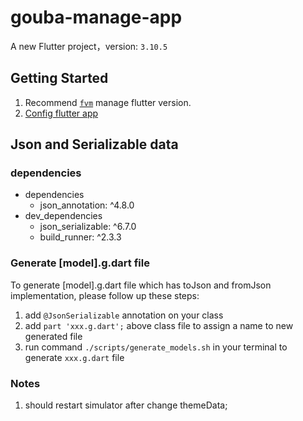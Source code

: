 # gouba-manage-app

A new Flutter project，version: `3.10.5`

## Getting Started

1. Recommend [`fvm`](https://fvm.app/docs/getting_started/installation) manage flutter version.
2. [Config flutter app](https://flutter.cn/docs/get-started/install/macos)

## Json and Serializable data

### dependencies
- dependencies
  - json_annotation: ^4.8.0
- dev_dependencies
  - json_serializable: ^6.7.0
  - build_runner: ^2.3.3

### Generate [model].g.dart file

To generate [model].g.dart file which has toJson and fromJson implementation, please follow up these steps:

1. add ``@JsonSerializable`` annotation on your class
2. add ``part 'xxx.g.dart';`` above class file to assign a name to new generated file
3. run command ``./scripts/generate_models.sh`` in your terminal to generate ``xxx.g.dart`` file  


### Notes
1. should restart simulator after change themeData;

